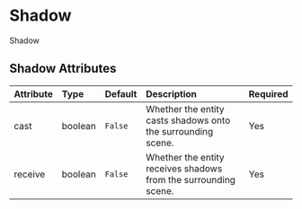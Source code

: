 
Shadow
======


Shadow

Shadow Attributes
------------------

|Attribute|Type|Default|Description|Required|
| :--- | :--- | :--- | :--- | :--- |
|cast|boolean|```False```|Whether the entity casts shadows onto the surrounding scene.|Yes|
|receive|boolean|```False```|Whether the entity receives shadows from the surrounding scene.|Yes|
